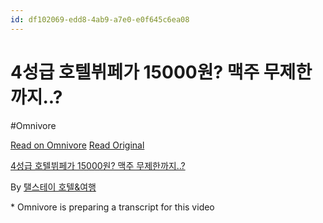 ```yaml
---
id: df102069-edd8-4ab9-a7e0-e0f645c6ea08
---
```


# 4성급 호텔뷔페가 15000원? 맥주 무제한까지..?
#Omnivore
 
[Read on Omnivore](https://omnivore.app/me/https-youtube-com-watch-v-9-w-3-el-bx-rgy-q-1915e69de1c)
[Read Original](https://youtube.com/watch?v=9W3ELBxRgyQ)
 
[4성급 호텔뷔페가 15000원? 맥주 무제한까지..?](https://youtube.com/watch?v=9W3ELBxRgyQ)

By [탤스테이 호텔&여행](https://www.youtube.com/@tayloredlife)

\* Omnivore is preparing a transcript for this video